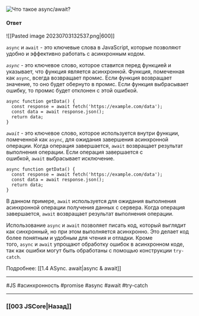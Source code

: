 ![Что такое `async/await`?](https://youtu.be/V-m0sQ-hW58?t=417)

#### Ответ

![[Pasted image 20230703132537.png|600]]

`async` и `await` - это ключевые слова в JavaScript, которые позволяют удобно и эффективно работать с асинхронным кодом.

*`async`* - это ключевое слово, которое ставится перед функцией и указывает, что функция является асинхронной. Функция, помеченная как `async`, всегда возвращает промис. Если функция возвращает значение, то оно будет обернуто в промис. Если функция выбрасывает ошибку, то промис будет отклонен с этой ошибкой.

```
async function getData() {
  const response = await fetch('https://example.com/data');
  const data = await response.json();
  return data;
}
```

*`await`* - это ключевое слово, которое используется внутри функции, помеченной как `async`, для ожидания завершения асинхронной операции. Когда операция завершается, `await` возвращает результат выполнения операции. Если операция завершается с ошибкой, `await` выбрасывает исключение.

```
async function getData() {
  const response = await fetch('https://example.com/data');
  const data = await response.json();
  return data;
}
```

В данном примере, `await` используется для ожидания выполнения асинхронной операции получения данных с сервера. Когда операция завершается, `await` возвращает результат выполнения операции.

Использование `async` и `await` позволяет писать код, который выглядит как синхронный, но при этом выполняется асинхронно. Это делает код более понятным и удобным для чтения и отладки. Кроме того, `async` и `await` упрощают обработку ошибок в асинхронном коде, так как ошибки могут быть обработаны с помощью конструкции `try-catch`.

Подробнее: [[1.4 ASync. await|async & await]]

___
 #JS #асинхронность #promise #async #await #try-catch 

___

### [[003 JSCore|Назад]]